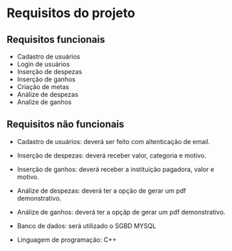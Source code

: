 # Requisitos do projeto
## Requisitos funcionais
* Cadastro de usuários
* Login de usuários
* Inserção de despezas
* Inserção de ganhos
* Criação de metas
* Análize de despezas
* Analize de ganhos


## Requisitos não funcionais
* Cadastro de usuários: deverá ser feito com altenticação de email.

* Inserção de despezas: deverá receber valor, categoria e motivo.

* Inserção de ganhos: deverá receber a instituição pagadora, valor e motivo.

* Análize de despezas: deverá ter a opção de gerar um pdf demonstrativo.

* Análize de ganhos: deverá ter a opçãp de gerar um pdf demonstrativo.

* Banco de dados: será utilizado o SGBD MYSQL

* Linguagem de programação: C++